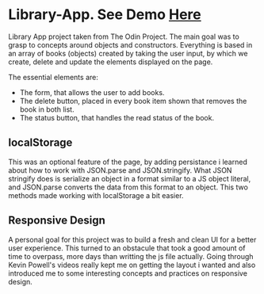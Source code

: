 # Library-App. See Demo [Here](https://newcastile.github.io/library-app/)

Library App project taken from The Odin Project. The main goal was to grasp to concepts around
objects and constructors. Everything is based in an array of books (objects) created 
by taking the user input, by which we create, delete and update the elements displayed
on the page.

The essential elements are:

- The form, that allows the user to add books.
- The delete button, placed in every book item shown that removes the book in both list.
- The status button, that handles the read status of the book.


## localStorage
This was an optional feature of the page, by adding persistance i learned about
how to work with JSON.parse and JSON.stringify. What JSON stringify does is serialize
an object in a format similar to a JS object literal, and JSON.parse converts 
the data from this format to an object. This two methods made working with localStorage
a bit easier.


## Responsive Design
A personal goal for this project was to build a fresh and clean UI for a better 
user experience. This turned to an obstacule that took a good amount of time to 
overpass, more days than writting the js file actually. Going through Kevin Powell's 
videos really kept me on getting the layout i wanted and also introduced me to 
some interesting concepts and practices on responsive design.
